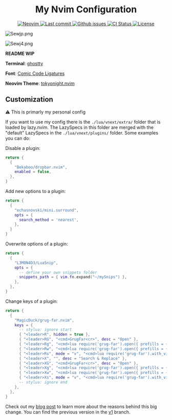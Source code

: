 <h1 align="center">My Nvim Configuration</h1>

<div align="center"><p>
    <a href="https://github.com/neovim/neovim">
      <img src="https://img.shields.io/badge/Neovim-0.10.0-blueviolet.svg?style=flat-square&logo=Neovim&color=90E59A&logoColor=white" alt="Neovim"/>
    </a>
    <a href="https://github.com/Allaman/nvim/pulse">
      <img src="https://img.shields.io/github/last-commit/Allaman/nvim" alt="Last commit"/>
    </a>
    <a href="https://github.com/Allaman/nvim/issues">
      <img src="https://img.shields.io/github/issues/Allaman/nvim.svg?style=flat-square&label=Issues&color=F05F40" alt="Github issues"/>
    </a>
    <a href="https://github.com/Allaman/nvim/actions/workflows/ci.yml">
      <img src="https://github.com/Allaman/nvim/actions/workflows/ci.yml/badge.svg" alt="CI Status"/>
    </a>
    <a href="https://github.com/Allaman/nvim/blob/main/LICENSE">
      <img src="https://img.shields.io/github/license/Allaman/nvim?style=flat-square&logo=MIT&label=License" alt="License"/>
    </a>
</p>

</div>

![Sewjp.png](https://s13.gifyu.com/images/Sewjp.png)

![Sewj4.png](https://s13.gifyu.com/images/Sewj4.png)

**README WIP**

**Terminal**: [ghostty](https://s7.gifyu.com/images/SXOsw.png)

**Font**: [Comic Code Ligatures](https://tosche.net/fonts/comic-code)

**Neovim Theme**: [tokyonight.nvim](https://github.com/folke/tokyonight.nvim)

## Customization

⚠️ This is primarly my personal config

If you want to use my config there is the `./lua/vnext/extra/` folder that is loaded by lazy.nvim. The LazySpecs in this folder are merged with the "default" LazySpecs in the `./lua/vnext/plugins/` folder. Some examples you can do:

Disable a plugin:

```lua
return {
  {
    "Bekaboo/dropbar.nvim",
    enabled = false,
  },
}
```

Add new options to a plugin:

```lua
return {
  {
    "echasnovski/mini.surround",
    opts = {
      search_method = 'nearest',
    },
  }
}
```

Overwrite options of a plugin:

```lua
return {
  {
    "L3MON4D3/LuaSnip",
    opts = {
      -- define your own snippets folder
      snippets_path = { vim.fn.expand("~/mySnips") },
    },
  },
}
```

Change keys of a plugin:

```lua
return {
  {
    "MagicDuck/grug-far.nvim",
    keys = {
      -- stylua: ignore start
      { "<leader>R", hidden = true },
      { "<leader>RG", "<cmd>GrugFar<cr>", desc = "Open" },
      { "<leader>Rg", "<cmd>lua require('grug-far').open({ prefills = { paths = vim.fn.expand('%') } })<cr>", desc = "Open (Limit to current file)"},
      { "<leader>Rw", "<cmd>lua require('grug-far').open({ prefills = { search = vim.fn.expand('<cword>') } })<cr>", desc = "Search word under cursor", },
      { "<leader>Rs", mode = "v", "<cmd>lua require('grug-far').with_visual_selection({ prefills = { paths = vim.fn.expand('%') } })<cr>", desc = "Search selection", },
      { "<leader>X", "", desc = "Search & Replace" },
      { "<leader>XG", "<cmd>GrugFar<cr>", desc = "Open" },
      { "<leader>Xg", "<cmd>lua require('grug-far').open({ prefills = { paths = vim.fn.expand('%') } })<cr>", desc = "Open (Limit to current file)"},
      { "<leader>Xw", "<cmd>lua require('grug-far').open({ prefills = { search = vim.fn.expand('<cword>') } })<cr>", desc = "Search word under cursor", },
      { "<leader>Xs", mode = "v", "<cmd>lua require('grug-far').with_visual_selection({ prefills = { paths = vim.fn.expand('%') } })<cr>", desc = "Search selection", },
      -- stylua: ignore end
    },
  },
}
```

Check out my [blog post](https://rootknecht.net/blog/debloating-neovim-config/) to learn more about the reasons behind this big change. You can find the previous version in the [v1](https://github.com/Allaman/nvim/tree/v1) branch.

